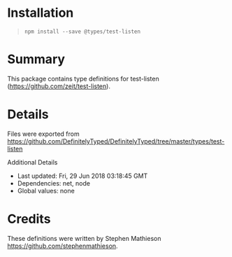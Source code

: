 # Installation
> `npm install --save @types/test-listen`

# Summary
This package contains type definitions for test-listen (https://github.com/zeit/test-listen).

# Details
Files were exported from https://github.com/DefinitelyTyped/DefinitelyTyped/tree/master/types/test-listen

Additional Details
 * Last updated: Fri, 29 Jun 2018 03:18:45 GMT
 * Dependencies: net, node
 * Global values: none

# Credits
These definitions were written by Stephen Mathieson <https://github.com/stephenmathieson>.
